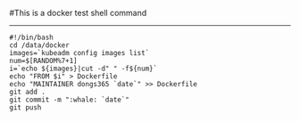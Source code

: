 #This is a docker test shell command
*** 
```
#!/bin/bash
cd /data/docker
images=`kubeadm config images list`
num=$[RANDOM%7+1]
i=`echo ${images}|cut -d" " -f${num}`
echo "FROM $i" > Dockerfile
echo "MAINTAINER dongs365 `date`" >> Dockerfile
git add .
git commit -m ":whale: `date`"
git push
```
